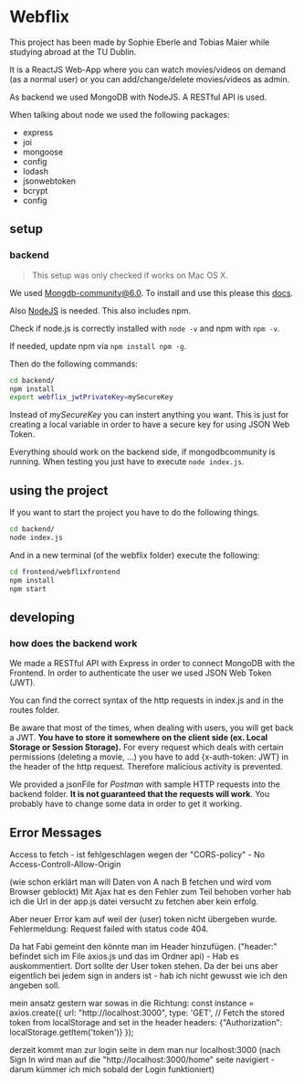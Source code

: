 # Webflix

This project has been made by Sophie Eberle and Tobias Maier while studying abroad at the TU Dublin.

It is a ReactJS Web-App where you can watch movies/videos on demand (as a normal user) or you can add/change/delete movies/videos as admin.

As backend we used MongoDB with NodeJS. A RESTful API is used.

When talking about node we used the following packages:

- express
- joi
- mongoose
- config
- lodash
- jsonwebtoken
- bcrypt
- config

## setup

### backend

> This setup was only checked if works on Mac OS X.

We used Mongdb-community@6.0. To install and use this please this [docs](https://www.mongodb.com/docs/manual/tutorial/install-mongodb-on-os-x/).

Also [NodeJS](https://nodejs.org/en/download/) is needed. This also includes npm.

Check if node.js is correctly installed with `node -v` and npm with `npm -v`.

If needed, update npm via `npm install npm -g`.

Then do the following commands:

```bash
cd backend/
npm install
export webflix_jwtPrivateKey=mySecureKey
```

Instead of *mySecureKey* you can instert anything you want. This is just for creating a local variable in order to have a secure key for using JSON Web Token.

Everything should work on the backend side, if mongodbcommunity is running. When testing you just have to execute `node index.js`.

## using the project

If you want to start the project you have to do the following things.

```bash
cd backend/
node index.js
```

And in a new terminal (of the webflix folder) execute the following:

```bash
cd frontend/webflixfrontend
npm install
npm start
```

## developing

### how does the backend work

We made a RESTful API with Express in order to connect MongoDB with the Frontend.
In order to authenticate the user we used JSON Web Token (JWT).

You can find the correct syntax of the http requests in index.js and in the routes folder.

Be aware that most of the times, when dealing with users, you will get back a JWT. **You have to store it somewhere on the client side (ex. Local Storage or Session Storage).** For every request which deals with certain permissions (deleting a movie, ...) you have to add {x-auth-token: JWT} in the header of the http request. Therefore malicious activity is prevented.

We provided a jsonFile for *Postman* with sample HTTP requests into the backend folder. **It is not guaranteed that the requests will work**. You probably have to change some data in order to get it working.

## Error Messages
Access to fetch - ist fehlgeschlagen wegen der "CORS-policy" - No Access-Controll-Allow-Origin 

(wie schon erklärt man will Daten von A nach B fetchen und wird vom Browser geblockt)
Mit Ajax hat es den Fehler zum Teil behoben vorher hab ich die Url in der app.js datei versucht zu fetchen aber kein erfolg. 


Aber neuer Error kam auf weil der (user) token nicht übergeben wurde. 
Fehlermeldung: Request failed with status code 404.

Da hat Fabi gemeint den könnte man im Header hinzufügen. ("header:" befindet sich im File axios.js und das im Ordner api) - Hab es auskommentiert. Dort sollte der User token stehen. Da der bei uns aber eigentlich bei jedem sign in anders ist - hab ich nicht gewusst wie ich den angeben soll.  

mein ansatz gestern war sowas in die Richtung:
const instance = axios.create({
  url: "http://localhost:3000",
  type: 'GET',
  // Fetch the stored token from localStorage and set in the header
  headers: {"Authorization": localStorage.getItem('token')}
});

derzeit kommt man zur login seite in dem man nur localhost:3000 (nach Sign In wird man auf die "http://localhost:3000/home" seite navigiert - darum kümmer ich mich sobald der Login funktioniert)